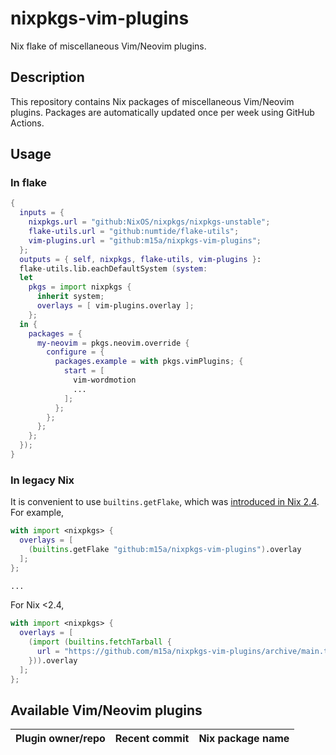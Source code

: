 # nixpkgs-vim-plugins

Nix flake of miscellaneous Vim/Neovim plugins.

## Description

This repository contains Nix packages of miscellaneous Vim/Neovim plugins.
Packages are automatically updated once per week using GitHub Actions.

## Usage

### In flake

```nix
{
  inputs = {
    nixpkgs.url = "github:NixOS/nixpkgs/nixpkgs-unstable";
    flake-utils.url = "github:numtide/flake-utils";
    vim-plugins.url = "github:m15a/nixpkgs-vim-plugins";
  };
  outputs = { self, nixpkgs, flake-utils, vim-plugins }:
  flake-utils.lib.eachDefaultSystem (system:
  let
    pkgs = import nixpkgs {
      inherit system;
      overlays = [ vim-plugins.overlay ];
    };
  in {
    packages = {
      my-neovim = pkgs.neovim.override {
        configure = {
          packages.example = with pkgs.vimPlugins; {
            start = [
              vim-wordmotion
              ...
            ];
          };
        };
      };
    };
  });
}
```

### In legacy Nix

It is convenient to use `builtins.getFlake`, which was [introduced in Nix 2.4][1]. For example,

```nix
with import <nixpkgs> {
  overlays = [
    (builtins.getFlake "github:m15a/nixpkgs-vim-plugins").overlay
  ];
};

...
```

For Nix <2.4,

```nix
with import <nixpkgs> {
  overlays = [
    (import (builtins.fetchTarball {
      url = "https://github.com/m15a/nixpkgs-vim-plugins/archive/main.tar.gz";
    })).overlay
  ];
};
```

[1]: https://nixos.org/manual/nix/stable/release-notes/rl-2.4.html?highlight=builtins.getFlake#other-features

## Available Vim/Neovim plugins

| Plugin owner/repo | Recent commit | Nix package name |
| :- | :- | :- |
